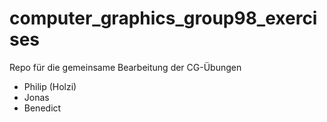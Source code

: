 # computer_graphics_group98_exercises
Repo für die gemeinsame Bearbeitung der CG-Übungen

- Philip (Holzi)
- Jonas
- Benedict
